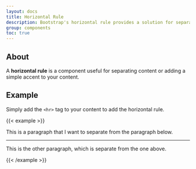 ```yaml
---
layout: docs
title: Horizontal Rule
description: Bootstrap's horizontal rule provides a solution for separating content.
group: components
toc: true
---
```


## About

A **horizontal rule** is a component useful for separating content or adding a simple accent to your content.

## Example

Simply add the `<hr>` tag to your content to add the horizontal rule.

{{< example >}}
<div class="bd-example">
	<p>This is a paragraph that I want to separate from the paragraph below.</p>
	<hr>
	<p>This is the other paragraph, which is separate from the one above.</p>
</div>
{{< /example >}}